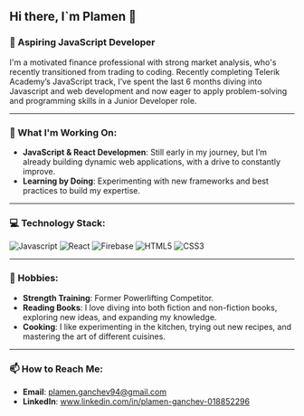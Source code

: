 ## Hi there, I`m Plamen 👋

### 🚀 Aspiring JavaScript Developer
I'm a motivated finance professional with strong market analysis, who's recently transitioned from trading to coding. Recently completing Telerik Academy’s JavaScript track, I’ve spent the last 6 months diving into Javascript and web development and now eager to apply problem-solving and programming skills in a Junior Developer role.

---

### 🔨 What I'm Working On:
- **JavaScript & React Developmen**: Still early in my journey, but I’m already building dynamic web applications, with a drive to constantly improve.
- **Learning by Doing**: Experimenting with new frameworks and best practices to build my expertise.

---

### 💻 Technology Stack:
![Javascript](https://img.shields.io/badge/Javascript-F7DF1E?logo=javascript&logoColor=black&style=for-the-badge)
![React](https://img.shields.io/badge/React-61DAFB?logo=react&logoColor=white&style=for-the-badge)
![Firebase](https://img.shields.io/badge/Firebase-FFCA28?logo=firebase&logoColor=black&style=for-the-badge)
![HTML5](https://img.shields.io/badge/HTML5-E34F26?logo=html5&logoColor=white&style=for-the-badge)
![CSS3](https://img.shields.io/badge/CSS3-1572B6?logo=css3&logoColor=white&style=for-the-badge)

---

### 🎯 Hobbies:
- **Strength Training**: Former Powerlifting Competitor.
- **Reading Books**: I love diving into both fiction and non-fiction books, exploring new ideas, and expanding my knowledge.
- **Cooking**: I like experimenting in the kitchen, trying out new recipes, and mastering the art of different cuisines.

---

### 📫 How to Reach Me:
- **Email**: plamen.ganchev94@gmail.com
- **LinkedIn**: www.linkedin.com/in/plamen-ganchev-018852296
